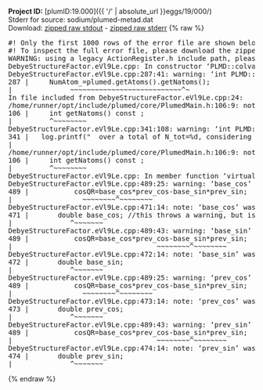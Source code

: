 **Project ID:** [plumID:19.000]({{ '/' | absolute_url }}eggs/19/000/)  
Stderr for source:  sodium/plumed-metad.dat   
Download: [zipped raw stdout](plumed-metad.dat.plumed.stdout.txt.zip) - [zipped raw stderr](plumed-metad.dat.plumed.stderr.txt.zip) 
{% raw %}
<pre>
#! Only the first 1000 rows of the error file are shown below
#! To inspect the full error file, please download the zipped raw stderr file above
WARNING: using a legacy ActionRegister.h include path, please use <<#include "core/ActionRegister.h">>
DebyeStructureFactor.eVl9Le.cpp: In constructor ‘PLMD::colvar::DebyeStructureFactor::DebyeStructureFactor(const PLMD::ActionOptions&)’:
DebyeStructureFactor.eVl9Le.cpp:287:41: warning: ‘int PLMD::PlumedMain::DeprecatedAtoms::getNatoms() const’ is deprecated [-Wdeprecated-declarations]
287 |     NumAtom_=plumed.getAtoms().getNatoms();
|              ~~~~~~~~~~~~~~~~~~~~~~~~~~~^~
In file included from DebyeStructureFactor.eVl9Le.cpp:24:
/home/runner/opt/include/plumed/core/PlumedMain.h:106:9: note: declared here
106 |     int getNatoms() const ;
|         ^~~~~~~~~
DebyeStructureFactor.eVl9Le.cpp:341:108: warning: ‘int PLMD::PlumedMain::DeprecatedAtoms::getNatoms() const’ is deprecated [-Wdeprecated-declarations]
341 |   log.printf("  over a total of N_tot=%d, considering a number of atoms N=%d\n",plumed.getAtoms().getNatoms(),NumAtom_);
|                                                                                 ~~~~~~~~~~~~~~~~~~~~~~~~~~~^~
/home/runner/opt/include/plumed/core/PlumedMain.h:106:9: note: declared here
106 |     int getNatoms() const ;
|         ^~~~~~~~~
DebyeStructureFactor.eVl9Le.cpp: In member function ‘virtual void PLMD::colvar::DebyeStructureFactor::calculate()’:
DebyeStructureFactor.eVl9Le.cpp:489:25: warning: ‘base_cos’ may be used uninitialized [-Wmaybe-uninitialized]
489 |           cosQR=base_cos*prev_cos-base_sin*prev_sin;
|                 ~~~~~~~~^~~~~~~~~
DebyeStructureFactor.eVl9Le.cpp:471:14: note: ‘base_cos’ was declared here
471 |       double base_cos; //this throws a warning, but is correct (and faster)
|              ^~~~~~~~
DebyeStructureFactor.eVl9Le.cpp:489:43: warning: ‘base_sin’ may be used uninitialized [-Wmaybe-uninitialized]
489 |           cosQR=base_cos*prev_cos-base_sin*prev_sin;
|                                   ~~~~~~~~^~~~~~~~~
DebyeStructureFactor.eVl9Le.cpp:472:14: note: ‘base_sin’ was declared here
472 |       double base_sin;
|              ^~~~~~~~
DebyeStructureFactor.eVl9Le.cpp:489:25: warning: ‘prev_cos’ may be used uninitialized [-Wmaybe-uninitialized]
489 |           cosQR=base_cos*prev_cos-base_sin*prev_sin;
|                 ~~~~~~~~^~~~~~~~~
DebyeStructureFactor.eVl9Le.cpp:473:14: note: ‘prev_cos’ was declared here
473 |       double prev_cos;
|              ^~~~~~~~
DebyeStructureFactor.eVl9Le.cpp:489:43: warning: ‘prev_sin’ may be used uninitialized [-Wmaybe-uninitialized]
489 |           cosQR=base_cos*prev_cos-base_sin*prev_sin;
|                                   ~~~~~~~~^~~~~~~~~
DebyeStructureFactor.eVl9Le.cpp:474:14: note: ‘prev_sin’ was declared here
474 |       double prev_sin;
|              ^~~~~~~~
</pre>
{% endraw %}
